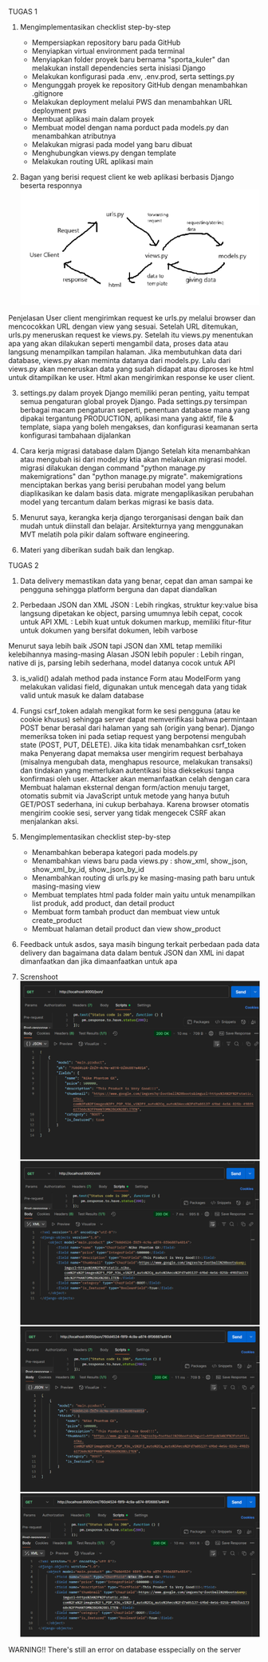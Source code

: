 TUGAS 1
1. Mengimplementasikan checklist step-by-step
    - Mempersiapkan repository baru pada GitHub
    - Menyiapkan virtual environment pada terminal 
    - Menyiapkan folder proyek baru bernama "sporta_kuler" dan melakukan install dependencies serta inisiasi Django
    - Melakukan konfigurasi pada .env, .env.prod, serta settings.py
    - Mengunggah proyek ke repository GitHub dengan menambahkan .gitignore
    - Melakukan deployment melalui PWS dan menambahkan URL deployment pws
    - Membuat aplikasi main dalam proyek
    - Membuat model dengan nama porduct pada models.py dan menambahkan atributnya
    - Melakukan migrasi pada model yang baru dibuat 
    - Menghubungkan views.py dengan template
    - Melakukan routing URL aplikasi main

2. Bagan yang berisi request client ke web aplikasi berbasis Django beserta responnya
![bagan](image.png)

Penjelasan
User client mengirimkan request ke urls.py melalui browser dan mencocokkan URL dengan view yang sesuai. Setelah URL ditemukan, urls.py meneruskan request ke views.py. Setelah itu views.py menentukan apa yang akan dilakukan seperti mengambil data, proses data atau langsung menampilkan tampilan halaman. Jika membutuhkan data dari database, views.py akan meminta datanya dari models.py. Lalu dari views.py akan meneruskan data yang sudah didapat atau diproses ke html untuk ditampilkan ke user. Html akan mengirimkan response ke user client.

3. settings.py dalam proyek Django memiliki peran penting, yaitu tempat semua pengaturan global proyek Django. Pada settings.py tersimpan berbagai macam pengaturan seperti, penentuan database mana yang dipakai tergantung PRODUCTION, aplikasi mana yang aktif, file & template, siapa yang boleh mengakses, dan konfigurasi keamanan serta konfigurasi tambahaan dijalankan

4. Cara kerja migrasi database dalam Django
Setelah kita menambahkan atau mengubah isi dari model.py ktia akan melakukan migrasi model.
migrasi dilakukan dengan command "python manage.py makemigrations" dan "python manage.py migrate".
makemigrations menciptakan berkas yang berisi perubahan model yang belum diaplikasikan ke dalam basis data.
migrate mengaplikasikan perubahan model yang tercantum dalam berkas migrasi ke basis data. 

5. Menurut saya, kerangka kerja django terorganisasi dengan baik dan mudah untuk diinstall dan belajar. Arsitekturnya yang menggunakan MVT melatih pola pikir dalam software engineering.

6. Materi yang diberikan sudah baik dan lengkap.

TUGAS 2
1. Data delivery memastikan data yang benar, cepat dan aman sampai ke pengguna sehingga platform berguna dan dapat diandalkan

2. Perbedaan JSON dan XML
JSON : Lebih ringkas, struktur key:value bisa langsung dipetakan ke object, parsing umumnya lebih cepat, cocok untuk API
XML : Lebih kuat untuk dokumen markup, memiliki fitur-fitur untuk dokumen yang bersifat dokumen, lebih varbose 

Menurut saya lebih baik JSON tapi JSON dan XML tetap memiliki kelebihannya masing-masing
Alasan JSON lebih populer : Lebih ringan, native di js, parsing lebih sederhana, model datanya cocok untuk API

3. is_valid() adalah method pada instance Form atau ModelForm yang melakukan validasi field, digunakan untuk mencegah data yang tidak valid untuk masuk ke dalam database

4. Fungsi csrf_token adalah mengikat form ke sesi pengguna (atau ke cookie khusus) sehingga server dapat memverifikasi bahwa permintaan POST benar berasal dari halaman yang sah (origin yang benar). Django memeriksa token ini pada setiap request yang berpotensi mengubah state (POST, PUT, DELETE). Jika kita tidak menambahkan csrf_token maka Penyerang dapat memaksa user mengirim request berbahaya (misalnya mengubah data, menghapus resource, melakukan transaksi) dan tindakan yang memerlukan autentikasi bisa dieksekusi tanpa konfirmasi oleh user. Attacker akan memanfaatkan celah dengan cara Membuat halaman eksternal dengan form/action menuju target, otomatis submit via JavaScript untuk metode yang hanya butuh GET/POST sederhana, ini cukup berbahaya. Karena browser otomatis mengirim cookie sesi, server yang tidak mengecek CSRF akan menjalankan aksi.

5. Mengimplementasikan checklist step-by-step
    - Menambahkan beberapa kategori pada models.py 
    - Menambahkan views baru pada views.py : show_xml, show_json, show_xml_by_id, show_json_by_id
    - Menambahkan routing di urls.py ke masing-masing path baru untuk masing-masing view
    - Membuat templates html pada folder main yaitu untuk menampilkan list produk, add product, dan detail product
    - Membuat form tambah product dan membuat view untuk create_product
    - Membuat halaman detail product dan view show_product

6. Feedback untuk asdos, saya masih bingung terkait perbedaan pada data delivery dan bagaimana data dalam bentuk JSON dan XML ini dapat dimanfaatkan dan jika dimaanfaatkan untuk apa

7. Screnshoot 
![json](image-1.png)
![xml](image-2.png)
![jsonbyid](image-3.png)
![xmlbyid](image-4.png)

WARNING!! There's still an error on database esspecially on the server